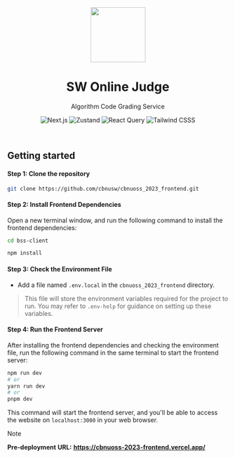 <div align="center">
  <img src="https://github.com/cbnusw/cbnuoss_2023_frontend/assets/56868605/286237d8-01a7-490b-ac23-a24a35af2368" width="125px" />

  <h1>SW Online Judge</h1>
    <p align="center">
        <p>Algorithm Code Grading Service</p>
    </p>
</div>

<p align="center">
  <img alt="Next.js" src="https://img.shields.io/badge/Next.js-20232A?style=flat&logo=next.js&logoColor=fff&labelColor=grey&color=000"/>  
  <img alt="Zustand" src="https://img.shields.io/badge/Zustand-eee.svg?&style=flat-square&logo=&logoColor=white"/>
  <img alt="React Query" src="https://img.shields.io/badge/React Query-20232A?style=flat&logo=react&logoColor=fff&labelColor=grey&color=FF4154"/>
  <img alt="Tailwind CSSS" src="https://img.shields.io/badge/Tailwind CSS-20232A?style=flat&logo=tailwindcss&logoColor=fff&labelColor=grey&color=06B6D4"/>
</p>

<br/>

## Getting started

#### Step 1: Clone the repository

```bash
git clone https://github.com/cbnusw/cbnuoss_2023_frontend.git
```

#### Step 2: Install Frontend Dependencies
Open a new terminal window, and run the following command to install the frontend dependencies:

```bash
cd bss-client
```

```bash
npm install
```

#### Step 3: Check the Environment File

- Add a file named `.env.local` in the `cbnuoss_2023_frontend` directory.
> This file will store the environment variables required for the project to run. You may refer to `.env-help` for guidance on setting up these variables.

#### Step 4: Run the Frontend Server

After installing the frontend dependencies and checking the environment file, run the following command in the same terminal to start the frontend server:

```bash
npm run dev
# or
yarn run dev
# or
pnpm dev
```

This command will start the frontend server, and you'll be able to access the website on `localhost:3000` in your web browser.

> [!note]
> **Pre-deployment** **URL:** **https://cbnuoss-2023-frontend.vercel.app/**
